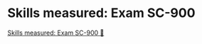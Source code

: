 # Skills measured: Exam SC-900

[Skills measured: Exam SC-900 🔗](https://www.coursera.org/learn/introduction-to-computers-and-operating-systems-and-security/supplement/EfyT7/skills-measured-exam-sc-900)
